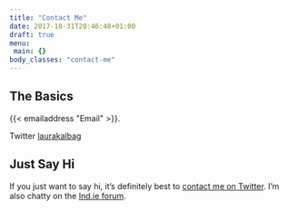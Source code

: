 ```yaml
---
title: "Contact Me"
date: 2017-10-31T20:46:48+01:00
draft: true
menu:
 main: {}
body_classes: "contact-me"
---
```


## The Basics

{{< emailaddress "Email" >}}.

Twitter [laurakalbag](http://twitter.com/laurakalbag "Laura Kalbag on Twitter")

## Just Say Hi

If you just want to say hi, it’s definitely best to [contact me on Twitter](http://twitter.com/laurakalbag "Laura Kalbag on Twitter"). I’m also chatty on the [Ind.ie forum](https://forum.ind.ie).